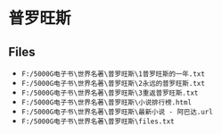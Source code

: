 # 普罗旺斯

## Files

- `F:/5000G电子书\世界名著\普罗旺斯\1普罗旺斯的一年.txt`
- `F:/5000G电子书\世界名著\普罗旺斯\2永远的普罗旺斯.txt`
- `F:/5000G电子书\世界名著\普罗旺斯\3重返普罗旺斯.txt`
- `F:/5000G电子书\世界名著\普罗旺斯\小说排行榜.html`
- `F:/5000G电子书\世界名著\普罗旺斯\最新小说 - 阿巴达.url`
- `F:/5000G电子书\世界名著\普罗旺斯\files.txt`
